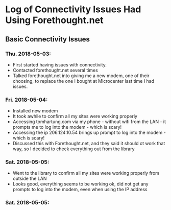 
# Log of Connectivity Issues Had Using Forethought.net

## Basic Connectivity Issues

### Thu. 2018-05-03:

- First started having issues with connectivity.
- Contacted forethought.net several times
- Talked forethought.net into giving me a new modem, one of their choosing, to replace the one I bought at Microcenter last time I had issues.

### Fri. 2018-05-04:

- Installed new modem
- It took awhile to confirm all my sites were working properly
- Accessing tomhartung.com via my phone - without wifi from the LAN - it prompts me to log into the modem - which is scary!
- Accessing the ip 206.124.10.54 brings up prompt to log into the modem - which is scary!
- Discussed this with Forethought.net, and they said it should ot work that way, so I decided to check everything out from the library

### Sat. 2018-05-05:

- Went to the library to confirm all my sites were working properly from outside the LAN
- Looks good, everything seems to be working ok, did not get any prompts to log into the modem, even when using the IP address

### Sat. 2018-05-05:


